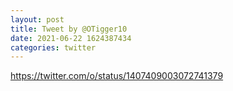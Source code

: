 ```yaml
--- 
layout: post 
title: Tweet by @OTigger10 
date: 2021-06-22 1624387434 
categories: twitter 
--- 
```

https://twitter.com/o/status/1407409003072741379